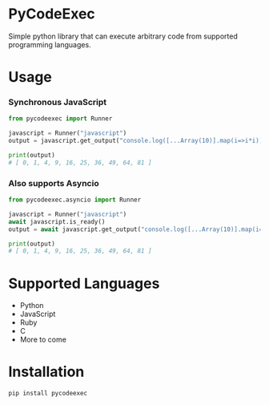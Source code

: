 # PyCodeExec
Simple python library that can execute arbitrary code from supported programming languages.

# Usage

### Synchronous JavaScript 
```python
from pycodeexec import Runner

javascript = Runner("javascript")
output = javascript.get_output("console.log([...Array(10)].map(i=>i*i))")

print(output) 
# [ 0, 1, 4, 9, 16, 25, 36, 49, 64, 81 ]
```

### Also supports Asyncio
```python
from pycodeexec.asyncio import Runner

javascript = Runner("javascript")
await javascript.is_ready()
output = await javascript.get_output("console.log([...Array(10)].map(i=>i*i))")

print(output)
# [ 0, 1, 4, 9, 16, 25, 36, 49, 64, 81 ]

```

# Supported Languages
* Python
* JavaScript
* Ruby
* C
* More to come

# Installation
```bash
pip install pycodeexec
```